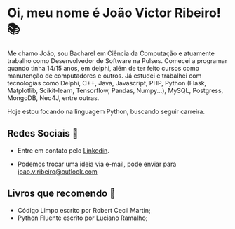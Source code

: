 # Oi, meu nome é João Victor Ribeiro! :books:

<!-- [See this content in english :us:](https://github.com/SamuelBFavarin/resume/blob/master/README.md) |  [See my english resume :page_facing_up:](https://docs.google.com/document/d/1Sk5FmRVJ_zdNIYH7NbtLa3vyvaOFEeQ6s2eA7tVut80/edit?usp=sharing) | [Veja meu currículo em português :bookmark_tabs:](https://docs.google.com/document/d/1_d_WpwpC2FpeEY4PP2yFzwk16XhciAVThT2rEDW4xKs/edit?usp=sharing) -->

Me chamo João, sou Bacharel em Ciência da Computação e atuamente trabalho como Desenvolvedor de Software na Pulses. Comecei a programar quando tinha 14/15 anos, em delphi, além de ter feito cursos como manutenção de computadores e outros. Já estudei e trabalhei com tecnologias como Delphi, C++, Java, Javascript, PHP, Python (Flask, Matplotlib, Scikit-learn, Tensorflow, Pandas, Numpy...), MySQL, Postgress, MongoDB, Neo4J, entre outras.
 
Hoje estou focando na linguagem Python, buscando seguir carreira.  

## Redes Sociais :raising_hand:

 - Entre em contato pelo [Linkedin](https://www.linkedin.com/in/samuelbratifavarin/).
 <!-- - Siga meu [Github](https://github.com/SamuelBFavarin) para acompanhar todos meus projetos open sources. -->
 - Podemos trocar uma ideia via e-mail, pode enviar para joao.v.ribeiro@outlook.com

<!-- ## Projetos que trabalhei :wrench: 

Na minha carreira, já trabalhei em projetos diversos, dentre eles gosto de destacar:

### Projeto Pulses ([Link](https://www.pulses.com.br/produtos/plataforma-pulses))
Pulses é uma ferramenta para monitorar o clima e o engajamento dos colaboradores nas organizações. Nesse projeto, fui responsável pelo desenvolvimento do aplicativo Pulses Performance, que foi desenvolvido utilizando Cordova, Vue.js e PHP. O aplicativo era híbrido, podendo ser utilizado tanto no Android quanto no IOS. 

### Projeto Conecta Suite ([Link](https://app.conectasuite.com/login))
O Conecta Suite é uma aplicação web com o objetivo de emponderar os administradores GSuite com ferramentas que facilitam o gerenciamento das contas de seus usuários. O projeto foi desenvolvido utilizando Vue.js no Front-end, Python (Flask) no Back-end, e é hospedado no Google Cloud Platform, utilizando tecnologias como App Engine, DataStore, Firebase Host, Cloud Functions e BigQuery.

### Projeto Pulses People Analytics ([Link](https://siaiap32.univali.br/seer/index.php/acotb/article/view/16722/0))
Utilizando Técnicas de mineração de dados e inteligência artificial, respondi perguntas e criei modelos para predizer questões como, *"Atributos que mais impactam no engajamento dos colaboradores"*, *"Característica que levam os colaboradres a serem felizes nas organizações"*, *"Fatores que impactam no desligamento dos funcionários"*. Utilizei Python com as bibliotecas, Matplotlib, Scikit-learn, Pandas e Numpy. O projeto gerou uma publicação no Computer on the Beach 2020. 

## Projetos Open Source em destaque :hammer:
### Presidentsum ([Link](https://presidentsum.com/))
Presidentsum é uma ferramenta geradora de Lorem Ipsum com frases famosas dos recentes presidentes brasileiros e americanos. Foi desenvolvido puramente com Vue.js. 

### Gui Grafos ([Link](https://github.com/SamuelBFavarin/Grafos-GUI))
Uma ferramenta com o intuíto em educação que fornece uma interface gráfica para gerar grafos e aplicar os algoritmos clássicos como o Busca em Profundidade, Coloração e Dijkstra. Projeto desenvolvido com Javascript Vanilla.

### Face Detector ([Link](https://github.com/SamuelBFavarin/faceDetect))
Ferramenta desenvolvida com Python e OpenCV com o objetivo de detectar faces e aplicar filtros divertidos em tempo real.

Veja todos os projetos Open Source que desenvolvi [clicando aqui](https://github.com/SamuelBFavarin?tab=repositories)

## Conquistas :trophy:

### Finalista TuApp 2015 em Valparaíso, Chile
Eu e mais 2 colegas fomos uma das equipes finalistas do Torneio Universitário de Apps. Nossa proposta foi o desenvolvimento de um MVP de um Aplicativo Android para auxiliar os turistas a encontrarem melhores pontos turísticos, hoteis, restaurantes e eventos. 

### Publicação Resumo Estendido Computer on the Beach 2020
Projeto desenvolvido em conjunto com a Pulses e a Universidade do vale do Itajaí, para aplicar técnicas de mineração de dados e inteligência artificial na área de gestão de pessoas. [Clique aqui para ver a publicação](https://siaiap32.univali.br/seer/index.php/acotb/article/view/16722/0). 

### Ministrante do curso "Introdução ao Python" e do curso "Criando aplicações web com Flask"
Cursos ministrados para alunos de Ciência da Computação, Sistemas para Internet e engenharia da computação, ocorrido na semana da computação 2019 da Universidade do Vale do Itajaí.  

### Ministrante das Conecta Talks
Ministrei duas talks internas da Conecta Nuvem, a primeira foi "inteligência artificial e suas aplicações" e a segunda "uma introdução à lógica de programação".

### Hacktoberfest 2020
Pela primeira vez participei do evento hacktober fest, sendo que minha principal contribuição foi a criação de um repositório, junto com meus amigos para o compartilhamento de exercícios de lógica de programação em Python. -->


## Livros que recomendo :book:

 - Código Limpo escrito por Robert Cecil Martin;
 - Python Fluente escrito por Luciano Ramalho;

